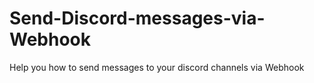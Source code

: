 # Send-Discord-messages-via-Webhook
Help you how to send messages to your discord channels via Webhook
